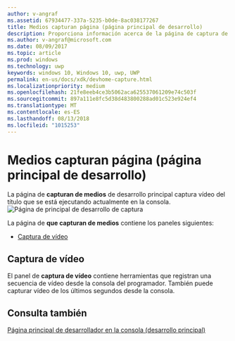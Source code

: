```yaml
---
author: v-angraf
ms.assetid: 67934477-337a-5235-b0de-8ac038177267
title: Medios capturan página (página principal de desarrollo)
description: Proporciona información acerca de la página de captura de medios de la aplicación principal de desarrollo para Xbox uno.
ms.author: v-angraf@microsoft.com
ms.date: 08/09/2017
ms.topic: article
ms.prod: windows
ms.technology: uwp
keywords: windows 10, Windows 10, uwp, UWP
permalink: en-us/docs/xdk/devhome-capture.html
ms.localizationpriority: medium
ms.openlocfilehash: 21fe8eeb4ce3b5062aca625537061209e74c503f
ms.sourcegitcommit: 897a111e8fc5d38d483800288ad01c523e924ef4
ms.translationtype: MT
ms.contentlocale: es-ES
ms.lasthandoff: 08/13/2018
ms.locfileid: "1015253"
---
```

# <a name="media-capture-page-dev-home"></a>Medios capturan página (página principal de desarrollo)
   
  
La página de **capturan de medios** de desarrollo principal captura vídeo del título que se está ejecutando actualmente en la consola.   
 ![Página de principal de desarrollo de captura](images/devhome_capture.png)   
  
La página de **que capturan de medios** contiene los paneles siguientes:   
 
   *  [Captura de vídeo](#ID4EHB)  

 
<a id="ID4EHB"></a>

   

## <a name="video-capture"></a>Captura de vídeo  
   
  
El panel de **captura de vídeo** contiene herramientas que registran una secuencia de vídeo desde la consola del programador. También puede capturar vídeo de los últimos segundos desde la consola.   
  
<a id="ID4ERB"></a>

   

## <a name="see-also"></a>Consulta también  
 [Página principal de desarrollador en la consola (desarrollo principal)](dev-home.md)

  